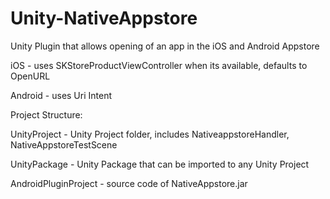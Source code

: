 Unity-NativeAppstore
====================

Unity Plugin that allows opening of an app in the iOS and Android Appstore

iOS - uses SKStoreProductViewController when its available, defaults to OpenURL

Android - uses Uri Intent


Project Structure:

UnityProject - Unity Project folder, includes NativeappstoreHandler, NativeAppstoreTestScene

UnityPackage - Unity Package that can be imported to any Unity Project

AndroidPluginProject - source code of NativeAppstore.jar
